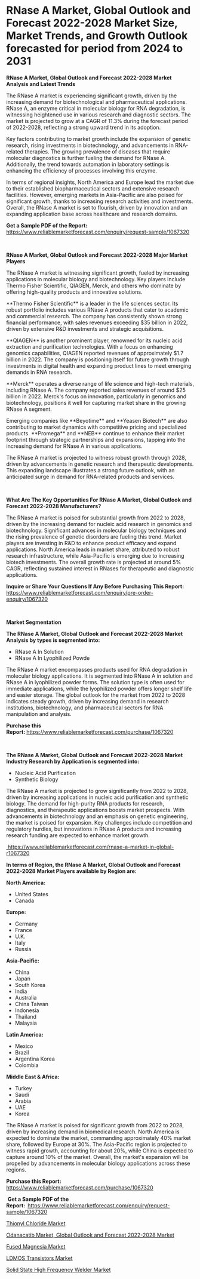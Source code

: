 <p><h1>RNase A Market, Global Outlook and Forecast 2022-2028 Market Size, Market Trends, and Growth Outlook forecasted for period from 2024 to 2031</h1></p><p><strong>RNase A Market, Global Outlook and Forecast 2022-2028 Market Analysis and Latest Trends</strong></p>
<p><p>The RNase A market is experiencing significant growth, driven by the increasing demand for biotechnological and pharmaceutical applications. RNase A, an enzyme critical in molecular biology for RNA degradation, is witnessing heightened use in various research and diagnostic sectors. The market is projected to grow at a CAGR of 11.3% during the forecast period of 2022-2028, reflecting a strong upward trend in its adoption.</p><p>Key factors contributing to market growth include the expansion of genetic research, rising investments in biotechnology, and advancements in RNA-related therapies. The growing prevalence of diseases that require molecular diagnostics is further fueling the demand for RNase A. Additionally, the trend towards automation in laboratory settings is enhancing the efficiency of processes involving this enzyme.</p><p>In terms of regional insights, North America and Europe lead the market due to their established biopharmaceutical sectors and extensive research facilities. However, emerging markets in Asia-Pacific are also poised for significant growth, thanks to increasing research activities and investments. Overall, the RNase A market is set to flourish, driven by innovation and an expanding application base across healthcare and research domains.</p></p>
<p><strong>Get a Sample PDF of the Report:&nbsp;</strong> <a href="https://www.reliablemarketforecast.com/enquiry/request-sample/1067320">https://www.reliablemarketforecast.com/enquiry/request-sample/1067320</a></p>
<p>&nbsp;</p>
<p><strong>RNase A Market, Global Outlook and Forecast 2022-2028 Major Market Players</strong></p>
<p><p>The RNase A market is witnessing significant growth, fueled by increasing applications in molecular biology and biotechnology. Key players include Thermo Fisher Scientific, QIAGEN, Merck, and others who dominate by offering high-quality products and innovative solutions.</p><p>**Thermo Fisher Scientific** is a leader in the life sciences sector. Its robust portfolio includes various RNase A products that cater to academic and commercial research. The company has consistently shown strong financial performance, with sales revenues exceeding $35 billion in 2022, driven by extensive R&D investments and strategic acquisitions.</p><p>**QIAGEN** is another prominent player, renowned for its nucleic acid extraction and purification technologies. With a focus on enhancing genomics capabilities, QIAGEN reported revenues of approximately $1.7 billion in 2022. The company is positioning itself for future growth through investments in digital health and expanding product lines to meet emerging demands in RNA research.</p><p>**Merck** operates a diverse range of life science and high-tech materials, including RNase A. The company reported sales revenues of around $25 billion in 2022. Merck's focus on innovation, particularly in genomics and biotechnology, positions it well for capturing market share in the growing RNase A segment.</p><p>Emerging companies like **Beyotime** and **Yeasen Biotech** are also contributing to market dynamics with competitive pricing and specialized products. **Promega** and **NEB** continue to enhance their market footprint through strategic partnerships and expansions, tapping into the increasing demand for RNase A in various applications.</p><p>The RNase A market is projected to witness robust growth through 2028, driven by advancements in genetic research and therapeutic developments. This expanding landscape illustrates a strong future outlook, with an anticipated surge in demand for RNA-related products and services.</p></p>
<p>&nbsp;</p>
<p><strong>What Are The Key Opportunities For RNase A Market, Global Outlook and Forecast 2022-2028 Manufacturers?</strong></p>
<p><p>The RNase A market is poised for substantial growth from 2022 to 2028, driven by the increasing demand for nucleic acid research in genomics and biotechnology. Significant advances in molecular biology techniques and the rising prevalence of genetic disorders are fueling this trend. Market players are investing in R&D to enhance product efficacy and expand applications. North America leads in market share, attributed to robust research infrastructure, while Asia-Pacific is emerging due to increasing biotech investments. The overall growth rate is projected at around 5% CAGR, reflecting sustained interest in RNases for therapeutic and diagnostic applications.</p></p>
<p><strong>Inquire or Share Your Questions If Any Before Purchasing This Report:</strong> <a href="https://www.reliablemarketforecast.com/enquiry/pre-order-enquiry/1067320">https://www.reliablemarketforecast.com/enquiry/pre-order-enquiry/1067320</a></p>
<p>&nbsp;</p>
<p><strong>Market Segmentation</strong></p>
<p><strong>The RNase A Market, Global Outlook and Forecast 2022-2028 Market Analysis by types is segmented into:</strong></p>
<p><ul><li>RNase A In Solution</li><li>RNase A In Lyophilized Powde</li></ul></p>
<p><p>The RNase A market encompasses products used for RNA degradation in molecular biology applications. It is segmented into RNase A in solution and RNase A in lyophilized powder forms. The solution type is often used for immediate applications, while the lyophilized powder offers longer shelf life and easier storage. The global outlook for the market from 2022 to 2028 indicates steady growth, driven by increasing demand in research institutions, biotechnology, and pharmaceutical sectors for RNA manipulation and analysis.</p></p>
<p><strong>Purchase this Report:&nbsp;</strong><a href="https://www.reliablemarketforecast.com/purchase/1067320">https://www.reliablemarketforecast.com/purchase/1067320</a></p>
<p>&nbsp;</p>
<p><strong>The RNase A Market, Global Outlook and Forecast 2022-2028 Market Industry Research by Application is segmented into:</strong></p>
<p><ul><li>Nucleic Acid Purification</li><li>Synthetic Biology</li></ul></p>
<p><p>The RNase A market is projected to grow significantly from 2022 to 2028, driven by increasing applications in nucleic acid purification and synthetic biology. The demand for high-purity RNA products for research, diagnostics, and therapeutic applications boosts market prospects. With advancements in biotechnology and an emphasis on genetic engineering, the market is poised for expansion. Key challenges include competition and regulatory hurdles, but innovations in RNase A products and increasing research funding are expected to enhance market growth.</p></p>
<p><a href="https://www.reliablemarketforecast.com/rnase-a-market-in-global-r1067320">&nbsp;https://www.reliablemarketforecast.com/rnase-a-market-in-global-r1067320</a></p>
<p><strong>In terms of Region, the RNase A Market, Global Outlook and Forecast 2022-2028 Market Players available by Region are:</strong></p>
<p>
    <p> <strong> North America: </strong>
        <ul>
            <li>United States</li>
            <li>Canada</li>
        </ul>
        </p> 
    <p> <strong> Europe: </strong>
        <ul>
            <li>Germany</li>
            <li>France</li>
            <li>U.K.</li>
            <li>Italy</li>
            <li>Russia</li>
        </ul>
        </p> 
    <p> <strong> Asia-Pacific: </strong>
        <ul>
            <li>China</li>
            <li>Japan</li>
            <li>South Korea</li>
            <li>India</li>
            <li>Australia</li>
            <li>China Taiwan</li>
            <li>Indonesia</li>
            <li>Thailand</li>
            <li>Malaysia</li>
        </ul>
        </p> 
    <p> <strong> Latin America: </strong>
        <ul>
            <li>Mexico</li>
            <li>Brazil</li>
            <li>Argentina Korea</li>
            <li>Colombia</li>
        </ul>
        </p> 
    <p> <strong> Middle East & Africa: </strong>
        <ul>
            <li>Turkey</li>
            <li>Saudi</li>
            <li>Arabia</li>
            <li>UAE</li>
            <li>Korea</li>
        </ul>
    </p>
    </p>
<p><p>The RNase A market is poised for significant growth from 2022 to 2028, driven by increasing demand in biomedical research. North America is expected to dominate the market, commanding approximately 40% market share, followed by Europe at 30%. The Asia-Pacific region is projected to witness rapid growth, accounting for about 20%, while China is expected to capture around 10% of the market. Overall, the market's expansion will be propelled by advancements in molecular biology applications across these regions.</p></p>
<p><strong>Purchase this Report: </strong><a href="https://www.reliablemarketforecast.com/purchase/1067320">https://www.reliablemarketforecast.com/purchase/1067320</a></p>
<p>&nbsp;<strong>Get a Sample PDF of the Report:&nbsp;&nbsp;</strong><a href="https://www.reliablemarketforecast.com/enquiry/request-sample/1067320">https://www.reliablemarketforecast.com/enquiry/request-sample/1067320</a></p>
<p><strong></strong></p>
<p><p><a href="https://issuu.com/reportprime-2/docs/thionyl-chloride-market-size-2030.p_d711aea749f9e7">Thionyl Chloride Market</a></p><p><a href="https://github.com/vimar16th/Market-Research-Report-List-6/blob/main/odanacatib-market-global-outlook-and-forecast-2022-2028-market.md">Odanacatib Market, Global Outlook and Forecast 2022-2028 Market</a></p><p><a href="https://issuu.com/reportprime-2/docs/fused-magnesia-market-size-2030.ppt_7142d041cc083d">Fused Magnesia Market</a></p><p><a href="https://medium.com/@natoshajacobsk69/in-the-ldmos-transistors-market-the-main-focus-is-on-keeping-costs-low-and-getting-the-most-out-dfb450d8d163">LDMOS Transistors Market</a></p><p><a href="https://www.linkedin.com/pulse/solid-state-high-frequency-welder-market-forecast-global-2zmde?trackingId=bjscfaMNQQ64jMM5SHRX8Q%3D%3D">Solid State High Frequency Welder Market</a></p></p>